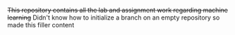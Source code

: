 ~~This repository contains all the lab and assignment work regarding machine learning~~
Didn't know how to initialize a branch on an empty repository so made this filler content
